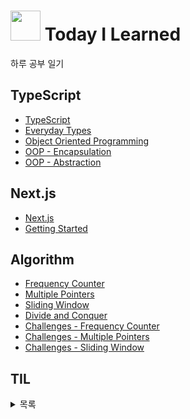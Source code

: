 # <img src="https://user-images.githubusercontent.com/121331811/231955636-bb51ef92-28bf-4d96-ad9d-b3656d14c056.png" height="48" /> Today I Learned
하루 공부 일기

## TypeScript
- [TypeScript](https://github.com/merryfraise/TIL/blob/main/TypeScript/TypeScript.md)
- [Everyday Types](https://github.com/merryfraise/TIL/blob/main/TypeScript/Everyday%20Types.md)
- [Object Oriented Programming](https://github.com/merryfraise/TIL/blob/main/TypeScript/Object%20Oriented%20Programming.md)
- [OOP - Encapsulation](https://github.com/merryfraise/TIL/blob/main/TypeScript/OOP%20-%20Encapsulation.md)
- [OOP - Abstraction](https://github.com/merryfraise/TIL/blob/main/TypeScript/OOP%20-%20Abstraction.md)

## Next.js
- [Next.js](https://github.com/merryfraise/TIL/blob/main/Next.js/Next.js.md)
- [Getting Started](https://github.com/merryfraise/TIL/blob/main/Next.js/Getting%20Started.md)

## Algorithm
- [Frequency Counter](https://github.com/merryfraise/TIL/blob/main/Algorithm/Frequency%20Counter.md)
- [Multiple Pointers](https://github.com/merryfraise/TIL/blob/main/Algorithm/Multiple%20Pointers.md)
- [Sliding Window](https://github.com/merryfraise/TIL/blob/main/Algorithm/Sliding%20Window.md)
- [Divide and Conquer](https://github.com/merryfraise/TIL/blob/main/Algorithm/Divide%20and%20Conquer.md)
- [Challenges - Frequency Counter](https://github.com/merryfraise/TIL/blob/main/Algorithm/Challenges%20-%20Frequency%20Counter.md)
- [Challenges - Multiple Pointers](https://github.com/merryfraise/TIL/blob/main/Algorithm/Challenges%20-%20Multiple%20Pointers.md)
- [Challenges - Sliding Window](https://github.com/merryfraise/TIL/blob/main/Algorithm/Challenges%20-%20Sliding%20Window.md)

## TIL
<details>
<summary>목록</summary>

- [2023-04-05](https://github.com/merryfraise/TIL/blob/main/TIL/2023-04-05.md)
- [2023-04-06](https://github.com/merryfraise/TIL/blob/main/TIL/2023-04-06.md)
- [2023-04-07](https://github.com/merryfraise/TIL/blob/main/TIL/2023-04-07.md)
- [2023-04-08](https://github.com/merryfraise/TIL/blob/main/TIL/2023-04-08.md)
- [2023-04-09](https://github.com/merryfraise/TIL/blob/main/TIL/2023-04-09.md)
- [2023-04-10](https://github.com/merryfraise/TIL/blob/main/TIL/2023-04-10.md)
- [2023-04-11](https://github.com/merryfraise/TIL/blob/main/TIL/2023-04-11.md)
- [2023-04-12](https://github.com/merryfraise/TIL/blob/main/TIL/2023-04-12.md)
- [2023-04-13](https://github.com/merryfraise/TIL/blob/main/TIL/2023-04-13.md)
- [2023-04-14](https://github.com/merryfraise/TIL/blob/main/TIL/2023-04-14.md)
</details>
